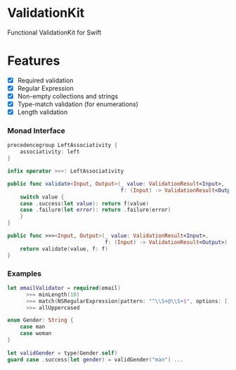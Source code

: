 # ValidationKit
Functional ValidationKit for Swift

# Features
- [x] Required validation
- [x] Regular Expression
- [x] Non-empty collections and strings
- [x] Type-match validation (for enumerations)
- [x] Length validation

### Monad Interface
```swift
precedencegroup LeftAssociativity {
    associativity: left
}

infix operator >>>: LeftAssociativity

public func validate<Input, Output>(_ value: ValidationResult<Input>,
                                    f: (Input) -> ValidationResult<Output>) -> ValidationResult<Output> {
    switch value {
    case .success(let value): return f(value)
    case .failure(let error): return .failure(error)
    }
}

public func >>><Input, Output>(_ value: ValidationResult<Input>,
                               f: (Input) -> ValidationResult<Output>) -> ValidationResult<Output> {
    return validate(value, f: f)
}

```
### Examples
```swift
let emailValidator = required(email)
      >>= minLength(10)
      >>= match(NSRegularExpression(pattern: "^\\S+@\\S+$", options: []))
      >>= allUppercased
```

```swift
enum Gender: String {
    case man
    case woman
}
        
let validGender = type(Gender.self)
guard case .success(let gender) = validGender("man") ...
```
